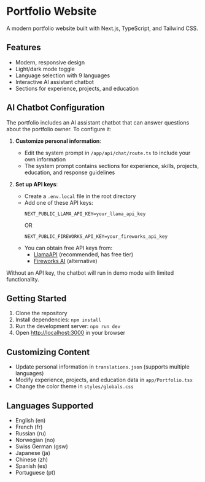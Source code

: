 # Portfolio Website

A modern portfolio website built with Next.js, TypeScript, and Tailwind CSS.

## Features

- Modern, responsive design
- Light/dark mode toggle
- Language selection with 9 languages
- Interactive AI assistant chatbot
- Sections for experience, projects, and education

## AI Chatbot Configuration

The portfolio includes an AI assistant chatbot that can answer questions about the portfolio owner. To configure it:

1. **Customize personal information**:

   - Edit the system prompt in `/app/api/chat/route.ts` to include your own information
   - The system prompt contains sections for experience, skills, projects, education, and response guidelines

2. **Set up API keys**:
   - Create a `.env.local` file in the root directory
   - Add one of these API keys:
     ```
     NEXT_PUBLIC_LLAMA_API_KEY=your_llama_api_key
     ```
     OR
     ```
     NEXT_PUBLIC_FIREWORKS_API_KEY=your_fireworks_api_key
     ```
   - You can obtain free API keys from:
     - [LlamaAPI](https://llama-api.com) (recommended, has free tier)
     - [Fireworks AI](https://fireworks.ai) (alternative)

Without an API key, the chatbot will run in demo mode with limited functionality.

## Getting Started

1. Clone the repository
2. Install dependencies: `npm install`
3. Run the development server: `npm run dev`
4. Open [http://localhost:3000](http://localhost:3000) in your browser

## Customizing Content

- Update personal information in `translations.json` (supports multiple languages)
- Modify experience, projects, and education data in `app/Portfolio.tsx`
- Change the color theme in `styles/globals.css`

## Languages Supported

- English (en)
- French (fr)
- Russian (ru)
- Norwegian (no)
- Swiss German (gsw)
- Japanese (ja)
- Chinese (zh)
- Spanish (es)
- Portuguese (pt)
